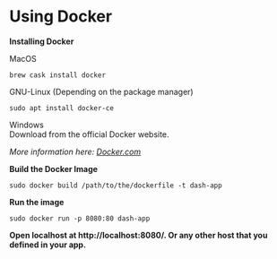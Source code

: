 # Using Docker 

**Installing Docker**  

MacOS  
```
brew cask install docker
```  

GNU-Linux (Depending on the package manager)  
```
sudo apt install docker-ce
```  

Windows  
Download from the official Docker website.  

*More information here: [Docker.com](https://docs.docker.com/get-docker/)*  

**Build the Docker Image**    
```
sudo docker build /path/to/the/dockerfile -t dash-app
```  

**Run the image**    

```
sudo docker run -p 8080:80 dash-app
```  

**Open localhost at http://localhost:8080/. Or any other host that you defined in your app.**  
